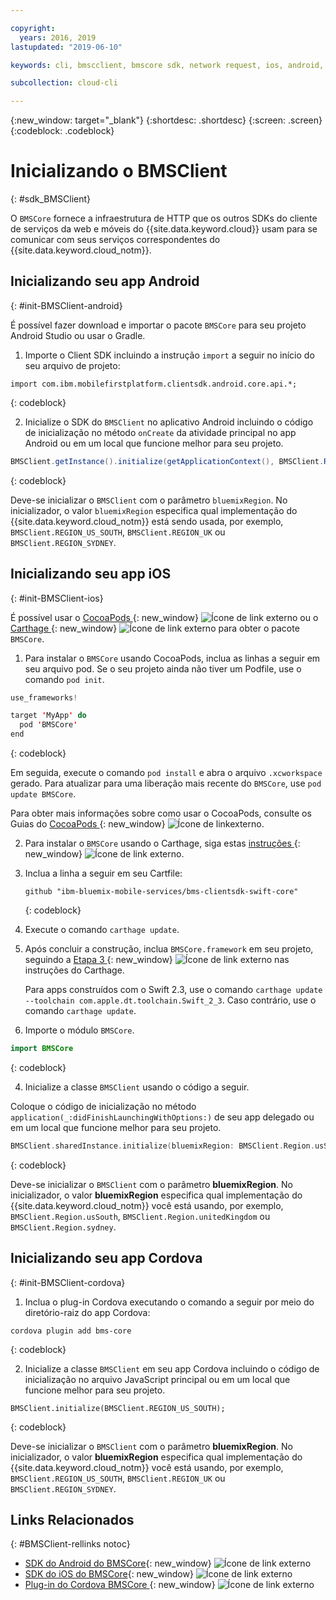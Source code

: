 ```yaml
---

copyright:
  years: 2016, 2019
lastupdated: "2019-06-10"

keywords: cli, bmscclient, bmscore sdk, network request, ios, android, studio, cordova, client sdk, sdk, 

subcollection: cloud-cli

---
```


{:new_window: target="_blank"}
{:shortdesc: .shortdesc}
{:screen: .screen}
{:codeblock: .codeblock}

# Inicializando o BMSClient
{: #sdk_BMSClient}

O `BMSCore` fornece a infraestrutura de HTTP que os outros SDKs do cliente de serviços da web e móveis do {{site.data.keyword.cloud}} usam para se comunicar com seus serviços correspondentes do {{site.data.keyword.cloud_notm}}.

## Inicializando seu app Android
{: #init-BMSClient-android}

É possível fazer download e importar o pacote `BMSCore` para seu projeto Android Studio ou usar o Gradle.

1. Importe o Client SDK incluindo a instrução `import` a seguir no início do seu arquivo de projeto:

  ```
  import com.ibm.mobilefirstplatform.clientsdk.android.core.api.*;
  ```
  {: codeblock}

2. Inicialize o SDK do `BMSClient` no aplicativo Android incluindo o código de inicialização no método `onCreate` da atividade principal no app Android ou em um local que funcione melhor para seu projeto.

  ```java
  BMSClient.getInstance().initialize(getApplicationContext(), BMSClient.REGION_US_SOUTH); // Make sure that you point to your region
  ```
  {: codeblock}

  Deve-se inicializar o `BMSClient` com o parâmetro `bluemixRegion`. No inicializador, o valor `bluemixRegion` especifica qual implementação do {{site.data.keyword.cloud_notm}} está sendo usada, por exemplo, `BMSClient.REGION_US_SOUTH`, `BMSClient.REGION_UK` ou `BMSClient.REGION_SYDNEY`.

## Inicializando seu app iOS
{: #init-BMSClient-ios}

É possível usar o [CocoaPods ](https://cocoapods.org){: new_window} ![Ícone de link externo](../../icons/launch-glyph.svg "Ícone de link externo") ou o [Carthage ](https://github.com/Carthage/Carthage){: new_window} ![Ícone de link externo](../../icons/launch-glyph.svg "Ícone de link externo") para obter o pacote `BMSCore`.

1. Para instalar o `BMSCore` usando CocoaPods, inclua as linhas a seguir em seu arquivo pod. Se o seu projeto ainda não tiver um Podfile, use o comando `pod init`.

  ```swift
  use_frameworks!

  target 'MyApp' do
    pod 'BMSCore'
  end
  ```
  {: codeblock}

  Em seguida, execute o comando `pod install` e abra o arquivo `.xcworkspace` gerado. Para atualizar para uma liberação mais recente do `BMSCore`, use `pod update BMSCore`.

  Para obter mais informações sobre como usar o CocoaPods, consulte os Guias do [CocoaPods ](https://guides.cocoapods.org/using/index.html){: new_window} ![Ícone de linkexterno](../../icons/launch-glyph.svg "Ícone de link externo").


2. Para instalar o `BMSCore` usando o Carthage, siga estas [instruções ](https://github.com/Carthage/Carthage#getting-started){: new_window} ![Ícone de link externo](../../icons/launch-glyph.svg "Ícone de link externo").

  1. Inclua a linha a seguir em seu Cartfile:

      ```
      github "ibm-bluemix-mobile-services/bms-clientsdk-swift-core"
      ```
      {: codeblock}

  2. Execute o comando `carthage update`.

  3. Após concluir a construção, inclua `BMSCore.framework` em seu projeto, seguindo a [Etapa 3 ](https://github.com/Carthage/Carthage#getting-started){: new_window} ![Ícone de link externo](../../icons/launch-glyph.svg "Ícone de link externo") nas instruções do Carthage.

      Para apps construídos com o Swift 2.3, use o comando `carthage update --toolchain com.apple.dt.toolchain.Swift_2_3`. Caso contrário, use o comando `carthage update`.

3. Importe o módulo `BMSCore`.

  ```swift
  import BMSCore
  ```
  {: codeblock}

4. Inicialize a classe `BMSClient` usando o código a seguir.

  Coloque o código de inicialização no método `application(_:didFinishLaunchingWithOptions:)` de seu app delegado ou em um local que funcione melhor para seu projeto.

  ```swift
  BMSClient.sharedInstance.initialize(bluemixRegion: BMSClient.Region.usSouth) // Make sure that you point to your region
  ```
  {: codeblock}

  Deve-se inicializar o `BMSClient` com o parâmetro **bluemixRegion**. No inicializador, o valor **bluemixRegion** especifica qual implementação do {{site.data.keyword.cloud_notm}} você está usando, por exemplo, `BMSClient.Region.usSouth`, `BMSClient.Region.unitedKingdom` ou `BMSClient.Region.sydney`.

## Inicializando seu app Cordova
{: #init-BMSClient-cordova}

1. Inclua o plug-in Cordova executando o comando a seguir por meio do diretório-raiz do app Cordova:

  ```
  cordova plugin add bms-core
  ```
  {: codeblock}

2. Inicialize a classe `BMSClient` em seu app Cordova incluindo o código de inicialização no arquivo JavaScript principal ou em um local que funcione melhor para seu projeto.

  ```
  BMSClient.initialize(BMSClient.REGION_US_SOUTH);
  ```
  {: codeblock}

  Deve-se inicializar o `BMSClient` com o parâmetro **bluemixRegion**. No inicializador, o valor **bluemixRegion** especifica qual implementação do {{site.data.keyword.cloud_notm}} você está usando, por exemplo, `BMSClient.REGION_US_SOUTH`, `BMSClient.REGION_UK` ou `BMSClient.REGION_SYDNEY`.

## Links Relacionados
{: #BMSClient-rellinks notoc}

* [SDK do Android do BMSCore](https://github.com/ibm-bluemix-mobile-services/bms-clientsdk-android-core){: new_window} ![Ícone de link externo](../../icons/launch-glyph.svg "Ícone de link externo")
* [SDK do iOS do BMSCore](https://github.com/ibm-bluemix-mobile-services/bms-clientsdk-swift-core){: new_window} ![Ícone de link externo](../../icons/launch-glyph.svg "Ícone de link externo")
* [Plug-in do Cordova BMSCore ](https://github.com/ibm-bluemix-mobile-services/bms-clientsdk-cordova-plugin-core){: new_window} ![Ícone de link externo](../../icons/launch-glyph.svg "Ícone de link externo")
